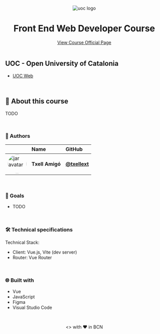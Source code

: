 <br>
<div align="center">
    <img src="https://www.google.com/search?q=logo+UOC+open+university+of+catalonia&tbm=isch&ved=2ahUKEwiF9b_7raL-AhWJpicCHYmBAIYQ2-cCegQIABAA&oq=logo+UOC+open+university+of+catalonia&gs_lcp=CgNpbWcQA1CHB1jyJWCAJ2gAcAB4AIABggGIAb8QkgEEMC4xOZgBAKABAaoBC2d3cy13aXotaW1nwAEB&sclient=img&ei=oJk1ZIWlOYnNnsEPiYOCsAg&bih=1203&biw=1197#imgrc=6Qn0EYodQRHXFM" alt="uoc logo" /> 


<br />
    <h1 align="center"> Front End Web Developer Course </h1>
    <div align="center">
        <a href="https://uoc-formacio-online.cat/front-end-web-developer/"> View Course Official Page </a>
    </div>
</div>

<br>

## UOC - Open University of Catalonia
- <a href="https://www.uoc.edu/portal/ca/index.html"> UOC Web </a>

<br>

## 🚀 About this course

TODO

<br> 

### 👷 Authors


|                     | Name                | GitHub              |
| :------------------ | :------------------ | :------------------ |
| <a href="https://github.com/txellext"><img src="https://avatars.githubusercontent.com/u/108218084?v=4" width="60" height="60" style="border-radius: 50%" alt="jar avatar"></a> | **Txell Amigó** | [**@txellext**](https://github.com/txellext) |   

<br>

### 🦋 Goals

- TODO


<br>

### 🛠️ Technical specifications

Technical Stack:
- Client: Vue.js, Vite (dev server)
- Router: Vue Router

<br>

### 🌐 Built with
- Vue 
- JavaScript 
- Figma 
- Visual Studio Code 




<br>

<p align="center"><> with ❤️ in BCN</p>
